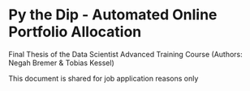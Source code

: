 # Py the Dip - Automated Online Portfolio Allocation
Final Thesis of the Data Scientist Advanced Training Course (Authors: Negah Bremer &amp; Tobias Kessel)

This document is shared for job application reasons only
